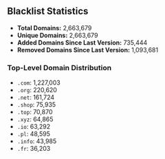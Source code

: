 ## Blacklist Statistics

- **Total Domains:** 2,663,679
- **Unique Domains:** 2,663,679
- **Added Domains Since Last Version:** 735,444
- **Removed Domains Since Last Version:** 1,093,681

### Top-Level Domain Distribution

-  `.com`: 1,227,003
-  `.org`: 220,620
-  `.net`: 161,724
-  `.shop`: 75,935
-  `.top`: 70,870
-  `.xyz`: 64,865
-  `.io`: 63,292
-  `.pl`: 48,595
-  `.info`: 43,985
-  `.fr`: 36,203
